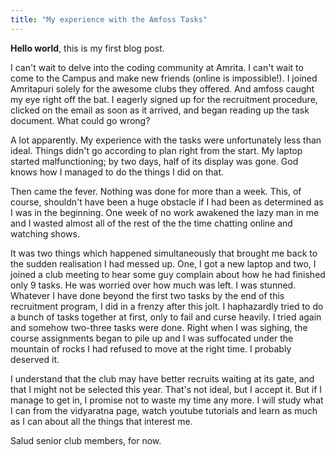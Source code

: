 ```yaml
---
title: "My experience with the Amfoss Tasks"
---
```


**Hello world**, this is my first blog post.

I can't wait to delve into the coding community at Amrita. I can't wait to come to the Campus and make new friends (online is impossible!). I joined Amritapuri solely for the awesome clubs they offered. And amfoss caught my eye right off the bat. I eagerly signed up for the recruitment procedure, clicked on the email as soon as it arrived, and began reading up the task document. What could go wrong?

A lot apparently. My experience with the tasks were unfortunately less than ideal. Things didn't go according to plan right from the start. My laptop started malfunctioning; by two days, half of its display was gone. God knows how I managed to do the things I did on that. 

Then came the fever. Nothing was done for more than a week. This, of course, shouldn't have been a huge obstacle if I had been as determined as I was in the beginning. One week of no work awakened the lazy man in me and I wasted almost all of the rest of the the time chatting online and watching shows. 

It was two things which happened simultaneously that brought me back to the sudden realisation I had messed up. One, I got a new laptop and two, I joined a club meeting to hear some guy complain about how he had finished only 9 tasks. He was worried over how much was left. I was stunned. Whatever I have done beyond the first two tasks by the end of this recruitment program, I did in a frenzy after this jolt. I haphazardly tried to do a bunch of tasks together at first, only to fail and curse heavily.
I tried again and somehow two-three tasks were done. Right when I was sighing, the course assignments began to pile up and I was suffocated under the mountain of rocks I had refused to move at the right time. I probably deserved it.

I understand that the club may have better recruits waiting at its gate, and that I might not be selected this year. That's not ideal, but I accept it. But if I manage to get in, I promise not to waste my time any more. I will study what I can from the vidyaratna page, watch youtube tutorials and learn as much as I can about all the things that interest me.

Salud senior club members, for now.
